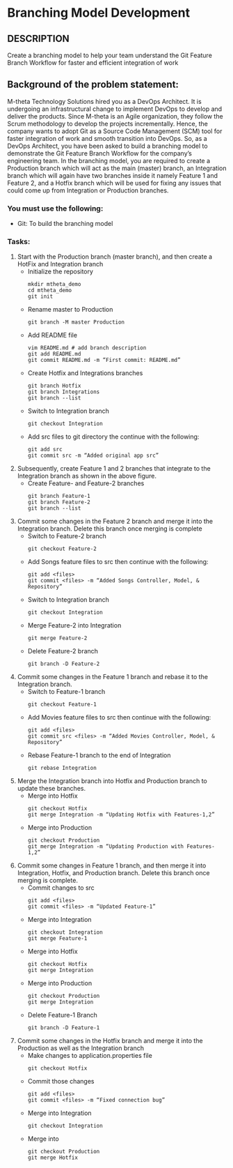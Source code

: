 # Branching Model Development

## DESCRIPTION
Create a branching model to help your team understand the Git Feature Branch Workflow for faster and efficient integration of work

## Background of the problem statement:
M-theta Technology Solutions hired you as a DevOps Architect. It is undergoing an infrastructural change to implement DevOps to develop and deliver the products. Since M-theta is an Agile organization, they follow the Scrum methodology to develop the projects incrementally. Hence, the company wants to adopt Git as a Source Code Management (SCM) tool for faster integration of work and smooth transition into DevOps.
So, as a DevOps Architect, you have been asked to build a branching model to demonstrate the Git Feature Branch Workflow for the company’s engineering team. In the branching model, you are required to create a Production branch which will act as the main (master) branch, an Integration branch which will again have two branches inside it namely Feature 1 and Feature 2, and a Hotfix branch which will be used for fixing any issues that could come up from Integration or Production branches.

### You must use the following:
- Git: To build the branching model

### Tasks:
1. Start with the Production branch (master branch), and then create a HotFix  and Integration branch
    - Initialize the repository
        ```
        mkdir mtheta_demo
        cd mtheta_demo
        git init 
        ```
    - Rename master to Production
        ```
        git branch -M master Production 
        ```
    - Add README file
        ```
        vim README.md # add branch description
        git add README.md 
        git commit README.md -m “First commit: README.md”
        ```
    - Create Hotfix and Integrations branches
        ```
        git branch Hotfix 
        git branch Integrations 
        git branch --list 
        ```
    - Switch to Integration branch 
        ```
        git checkout Integration 
        ```
    - Add src files to git directory the continue with the following:
        ```
        git add src 
        git commit src -m “Added original app src” 
        ```
2. Subsequently, create Feature 1 and 2 branches that integrate to the Integration branch as shown in the above figure.
    - Create Feature- and Feature-2 branches
        ```
        git branch Feature-1 
        git branch Feature-2 
        git branch --list 
        ```
3. Commit some changes in the Feature 2 branch and merge it into the Integration branch. Delete this branch once merging is complete
    - Switch to Feature-2 branch
        ```
        git checkout Feature-2 
        ```
    - Add Songs feature files to src then continue with the following:
        ```
        git add <files> 
        git commit <files> -m “Added Songs Controller, Model, & Repository”
        ```
    - Switch to Integration branch
        ```
        git checkout Integration 
        ```
    - Merge Feature-2 into Integration
        ```
        git merge Feature-2
        ```
    - Delete Feature-2 branch
        ```
        git branch -D Feature-2
        ```
4. Commit some changes in the Feature 1 branch and rebase it to the Integration branch.
    - Switch to Feature-1 branch 
        ```
        git checkout Feature-1
        ```
    - Add Movies feature files to src then continue with the following:
        ```
        git add <files> 
        git commit src <files> -m “Added Movies Controller, Model, & Repository”
        ```
    - Rebase Feature-1 branch to the end of Integration
        ```
        git rebase Integration
        ```
5. Merge the Integration branch into Hotfix and Production branch to update these branches.
    - Merge into Hotfix 
        ```
        git checkout Hotfix 
        git merge Integration -m “Updating Hotfix with Features-1,2” 
        ```
    - Merge into Production
        ```
        git checkout Production 
        git merge Integration -m “Updating Production with Features-1,2”
        ```
6. Commit some changes in Feature 1 branch, and then merge it into Integration, Hotfix, and Production branch. Delete 
this branch once merging is complete.
    - Commit changes to src
        ```
        git add <files> 
        git commit <files> -m “Updated Feature-1” 
        ```
    - Merge into Integration
        ```
        git checkout Integration 
        git merge Feature-1 
        ```
    - Merge into Hotfix
        ```
        git checkout Hotfix 
        git merge Integration 
        ```
    - Merge into Production
        ```    
        git checkout Production 
        git merge Integration 
        ```
    - Delete Feature-1 Branch
        ```    
        git branch -D Feature-1 
        ```
7. Commit some changes in the Hotfix branch and merge it into the Production as well as the Integration branch
    - Make changes to application.properties file
        ```
        git checkout Hotfix 
        ```
    - Commit those changes
        ```
        git add <files> 
        git commit <files> -m “Fixed connection bug” 
        ```
    - Merge into Integration
        ```
        git checkout Integration 
        ```
    - Merge into
        ```
        git checkout Production 
        git merge Hotfix 
        ```
